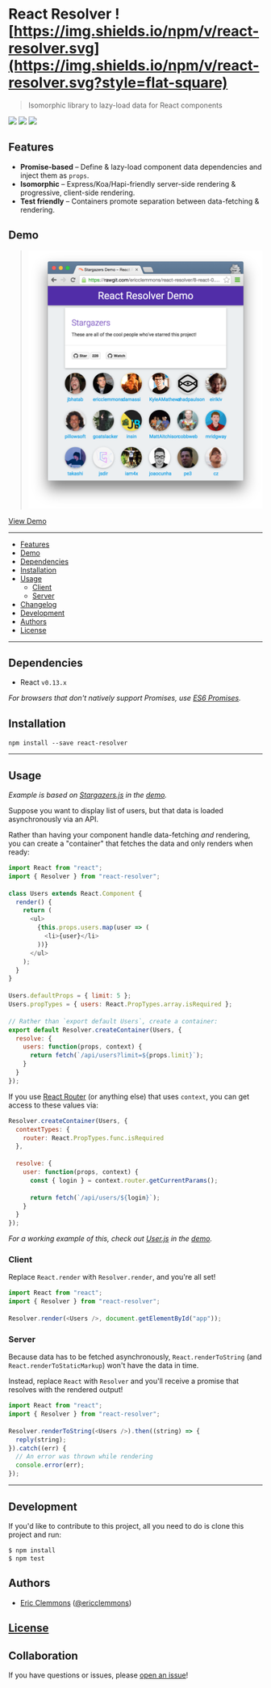 # React Resolver ![https://img.shields.io/npm/v/react-resolver.svg](https://img.shields.io/npm/v/react-resolver.svg?style=flat-square)

> Isomorphic library to lazy-load data for React components

[![](https://img.shields.io/github/issues-raw/ericclemmons/react-resolver.svg?style=flat-square)](https://github.com/ericclemmons/react-resolver/issues)
[![](https://img.shields.io/travis/ericclemmons/react-resolver/master.svg?style=flat-square)](https://travis-ci.org/ericclemmons/react-resolver)
[![](https://img.shields.io/david/ericclemmons/react-resolver.svg?style=flat-square)](https://david-dm.org/ericclemmons/react-resolver#info=dependencies)


## Features

- **Promise-based** – Define & lazy-load component data dependencies and inject them as `props`.
- **Isomorphic** – Express/Koa/Hapi-friendly server-side rendering & progressive, client-side rendering.
- **Test friendly** – Containers promote separation between data-fetching & rendering.


## Demo

> [![Demo](demo.png)][demo]

[View Demo][demo]


- - -


- [Features](#features)
- [Demo](#demo)
- [Dependencies](#dependencies)
- [Installation](#installation)
- [Usage](#usage)
  + [Client](#client)
  + [Server](#server)
- [Changelog][changelog]
- [Development](#development)
- [Authors](#authors)
- [License][license]

- - -


## Dependencies

- React `v0.13.x`

_For browsers that don't natively support Promises, use [ES6 Promises](https://github.com/jakearchibald/es6-promise)._


## Installation

```shell
npm install --save react-resolver
```

- - -

## Usage

_Example is based on [Stargazers.js](https://github.com/ericclemmons/react-resolver/blob/master/examples/stargazers/components/Stargazers.js) in the [demo][demo]._

Suppose you want to display list of users, but that data is loaded
asynchronously via an API.

Rather than having your component handle data-fetching _and_ rendering,
you can create a "container" that fetches the data and only renders when ready:

```javascript
import React from "react";
import { Resolver } from "react-resolver";

class Users extends React.Component {
  render() {
    return (
      <ul>
        {this.props.users.map(user => (
          <li>{user}</li>
        ))}
      </ul>
    );
  }
}

Users.defaultProps = { limit: 5 };
Users.propTypes = { users: React.PropTypes.array.isRequired };

// Rather than `export default Users`, create a container:
export default Resolver.createContainer(Users, {
  resolve: {
    users: function(props, context) {
      return fetch(`/api/users?limit=${props.limit}`);
    }
  }
});

```

If you use [React Router][router] (or anything else) that uses
`context`, you can get access to these values via:

```javascript
Resolver.createContainer(Users, {
  contextTypes: {
    router: React.PropTypes.func.isRequired
  },

  resolve: {
    user: function(props, context) {
      const { login } = context.router.getCurrentParams();

      return fetch(`/api/users/${login}`);
    }
  }
});

```

_For a working example of this, check out [User.js](https://github.com/ericclemmons/react-resolver/blob/master/examples/stargazers/handlers/User.js) in the [demo][demo]._


### Client

Replace `React.render` with `Resolver.render`, and you're all set!

```javascript
import React from "react";
import { Resolver } from "react-resolver";

Resolver.render(<Users />, document.getElementById("app"));
```


### Server

Because data has to be fetched asynchronously, `React.renderToString`
(and `React.renderToStaticMarkup`) won't have the data in time.

Instead, replace `React` with `Resolver` and you'll receive a promise
that resolves with the rendered output!

```javascript
import React from "react";
import { Resolver } from "react-resolver";

Resolver.renderToString(<Users />).then((string) => {
  reply(string);
}).catch((err) {
  // An error was thrown while rendering
  console.error(err);
});

```

- - -

## Development

If you'd like to contribute to this project, all you need to do is clone
this project and run:

```shell
$ npm install
$ npm test
```


## Authors

- [Eric Clemmons](mailto:eric@smarterspam.com>) ([@ericclemmons][twitter])


## [License][license]


## Collaboration

If you have questions or issues, please [open an issue][issue]!


[changelog]: https://github.com/ericclemmons/react-resolver/blob/master/CHANGELOG.md
[demo]: https://cdn.rawgit.com/ericclemmons/react-resolver/master/examples/stargazers/public/index.html
[issue]: https://github.com/ericclemmons/react-resolver/issues/new
[license]: https://github.com/ericclemmons/react-resolver/blob/master/LICENSE
[router]: https://github.com/rackt/react-router/
[twitter]: https://twitter.com/ericclemmons/
